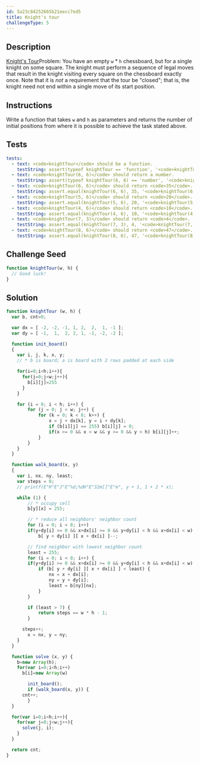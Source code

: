```yaml
---
id: 5a23c84252665b21eecc7ed5
title: Knight's tour
challengeType: 5
---
```


## Description
<section id='description'>
<a href="https://en.wikipedia.org/wiki/Knight%27s_tour">Knight's Tour</a>Problem: You have an empty <code>w</code> * <code>h</code> chessboard, but for a single knight on some square. The knight must perform a sequence of legal moves that result in the knight visiting every square on the chessboard exactly once. Note that it is <i>not</i> a requirement that the tour be "closed"; that is, the knight need not end within a single move of its start position.
</section>

## Instructions
<section id='instructions'>
Write a function that takes <code>w</code> and <code>h</code> as parameters and returns the number of initial positions from where it is possible to achieve the task stated above.
</section>

## Tests
<section id='tests'>

``` yml
tests:
  - text: <code>knightTour</code> should be a function.
    testString: assert(typeof knightTour == 'function', '<code>knightTour</code> should be a function.');
  - text: <code>knightTour(6, 6)</code> should return a number.
    testString: assert(typeof knightTour(6, 6) == 'number', '<code>knightTour(6, 6)</code> should return a number.');
  - text: <code>knightTour(6, 6)</code> should return <code>35</code>.
    testString: assert.equal(knightTour(6, 6), 35, '<code>knightTour(6, 6)</code> should return <code>35</code>.');
  - text: <code>knightTour(5, 6)</code> should return <code>20</code>.
    testString: assert.equal(knightTour(5, 6), 20, '<code>knightTour(5, 6)</code> should return <code>20</code>.');
  - text: <code>knightTour(4, 6)</code> should return <code>10</code>.
    testString: assert.equal(knightTour(4, 6), 10, '<code>knightTour(4, 6)</code> should return <code>10</code>.');
  - text: <code>knightTour(7, 3)</code> should return <code>4</code>.
    testString: assert.equal(knightTour(7, 3), 4, '<code>knightTour(7, 3)</code> should return <code>4</code>.');
  - text: <code>knightTour(8, 6)</code> should return <code>47</code>.
    testString: assert.equal(knightTour(8, 6), 47, '<code>knightTour(8, 6)</code> should return <code>47</code>.');
```

</section>

## Challenge Seed
<section id='challengeSeed'>
<div id='js-seed'>

```js
function knightTour(w, h) {
  // Good luck!
}
```

</div>
</section>

## Solution
<section id='solution'>

```js
function knightTour (w, h) {
  var b, cnt=0;

  var dx = [ -2, -2, -1, 1, 2,  2,  1, -1 ];
  var dy = [ -1,  1,  2, 2, 1, -1, -2, -2 ];

  function init_board()
  {
  	var i, j, k, x, y;
  	// * b is board; a is board with 2 rows padded at each side

    for(i=0;i<h;i++){
      for(j=0;j<w;j++){
        b[i][j]=255
      }
    }

  	for (i = 0; i < h; i++) {
  		for (j = 0; j < w; j++) {
  			for (k = 0; k < 8; k++) {
  				x = j + dx[k], y = i + dy[k];
  				if (b[i][j] == 255) b[i][j] = 0;
  				if(x >= 0 && x < w && y >= 0 && y < h) b[i][j]++;
  			}
  		}
  	}
  }

  function walk_board(x, y)
  {
  	var i, nx, ny, least;
  	var steps = 0;
  	// printf(E"H"E"J"E"%d;%dH"E"32m[]"E"m", y + 1, 1 + 2 * x);

  	while (1) {
  		// * occupy cell
  		b[y][x] = 255;

  		// * reduce all neighbors' neighbor count
  		for (i = 0; i < 8; i++)
        if(y+dy[i] >= 0 && x+dx[i] >= 0 && y+dy[i] < h && x+dx[i] < w)
  			b[ y + dy[i] ][ x + dx[i] ]--;

  		// find neighbor with lowest neighbor count
  		least = 255;
  		for (i = 0; i < 8; i++) {
        if(y+dy[i] >= 0 && x+dx[i] >= 0 && y+dy[i] < h && x+dx[i] < w)
  			if (b[ y + dy[i] ][ x + dx[i] ] < least) {
  				nx = x + dx[i];
  				ny = y + dy[i];
  				least = b[ny][nx];
  			}
  		}

  		if (least > 7) {
  			return steps == w * h - 1;
  		}

      steps++;
  		x = nx, y = ny;
  	}
  }

  function solve (x, y) {
    b=new Array(h);
    for(var i=0;i<h;i++)
      b[i]=new Array(w)

		init_board();
		if (walk_board(x, y)) {
      cnt++;
		}
  }

  for(var i=0;i<h;i++){
    for(var j=0;j<w;j++){
      solve(j, i);
    }
  }

  return cnt;
}
```

</section>
